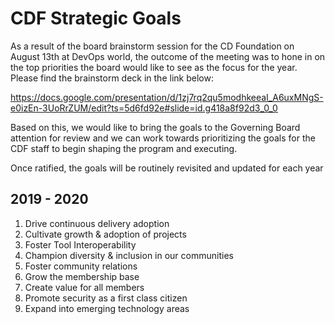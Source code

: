 # CDF Strategic Goals 

As a result of the board brainstorm session for the CD Foundation on August 13th at DevOps world, the outcome of the meeting was to hone in on the top priorities the board would like to see as the focus for the year.  Please find the brainstorm deck in the link below: 

https://docs.google.com/presentation/d/1zj7rq2qu5modhkeeaI_A6uxMNgS-e0izEn-3UoRrZUM/edit?ts=5d6fd92e#slide=id.g418a8f92d3_0_0

Based on this, we would like to bring the goals to the Governing Board attention for review and we can work towards prioritizing the goals for the CDF staff to begin shaping the program and executing. 

Once ratified, the goals will be routinely revisited and updated for each year


## 2019 - 2020

1. Drive continuous delivery adoption
1. Cultivate growth & adoption of projects
1. Foster Tool Interoperability
1. Champion diversity & inclusion in our communities
1. Foster community relations
1. Grow the membership base
1. Create value for all members
1. Promote security as a first class citizen
1. Expand into emerging technology areas
